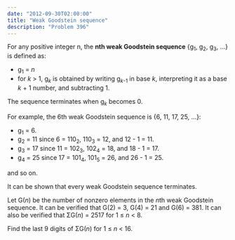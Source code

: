 ```yaml
---
date: "2012-09-30T02:00:00"
title: "Weak Goodstein sequence"
description: "Problem 396"
---
```


<p>
For any positive integer n, the <b>nth weak Goodstein sequence</b> {g<sub>1</sub>, g<sub>2</sub>, g<sub>3</sub>, ...} is defined as:
</p><ul><li> g<sub>1</sub> = <var>n</var>
</li><li> for <var>k</var> &gt; 1, g<sub><var>k</var></sub> is obtained by writing g<sub><var>k</var>-1</sub> in base <var>k</var>, interpreting it as a base <var>k</var> + 1 number, and subtracting 1.
</li></ul>
The sequence terminates when g<sub><var>k</var></sub> becomes 0.

<p>
For example, the 6th weak Goodstein sequence is {6, 11, 17, 25, ...}:
</p><ul><li> g<sub>1</sub> = 6.
</li><li> g<sub>2</sub> = 11 since 6 = 110<sub>2</sub>, 110<sub>3</sub> = 12, and 12 - 1 = 11.
</li><li> g<sub>3</sub> = 17 since 11 = 102<sub>3</sub>, 102<sub>4</sub> = 18, and 18 - 1 = 17.
</li><li> g<sub>4</sub> = 25 since 17 = 101<sub>4</sub>, 101<sub>5</sub> = 26, and 26 - 1 = 25.
</li></ul>
and so on.

<p>
It can be shown that every weak Goodstein sequence terminates.
</p>
<p>
Let G(<var>n</var>) be the number of nonzero elements in the <var>n</var>th weak Goodstein sequence.
It can be verified that G(2) = 3, G(4) = 21 and G(6) = 381.
It can also be verified that ΣG(<var>n</var>) = 2517 for 1 ≤ <var>n</var> &lt; 8.
</p>
<p>
Find the last 9 digits of ΣG(<var>n</var>) for 1 ≤ <var>n</var> &lt; 16.
</p>

